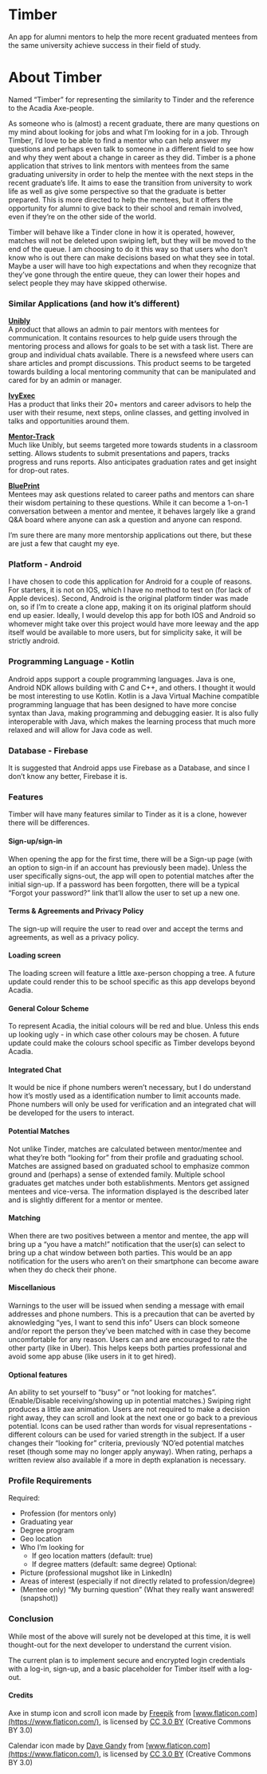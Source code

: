 # Timber
 
An app for alumni mentors to help the more recent graduated mentees from
the same university achieve success in their field of study.
 
# About Timber
 
Named “Timber” for representing the similarity to Tinder and the reference to the Acadia Axe-people.
 
As someone who is (almost) a recent graduate, there are many questions on my mind about looking for jobs and what I’m looking for in a job. Through Timber, I’d love to be able to find a mentor who can help answer my questions and perhaps even talk to someone in a different field to see how and why they went about a change in career as they did. Timber is a phone application that strives to link mentors with mentees from the same graduating university in order to help the mentee with the next steps in the recent graduate’s life. It aims to ease the transition from university to work life as well as give some perspective so that the graduate is better prepared. This is more directed to help the mentees, but it offers the opportunity for alumni to give back to their school and remain involved, even if they’re on the other side of the world.
 
Timber will behave like a Tinder clone in how it is operated, however, matches will not be deleted upon swiping left, but they will be moved to the end of the queue. I am choosing to do it this way so that users who don’t know who is out there can make decisions based on what they see in total. Maybe a user will have too high expectations and when they recognize that they’ve gone through the entire queue, they can lower their hopes and select people they may have skipped otherwise.
 
### Similar Applications (and how it’s different)
 
**[Unibly](http://www.unibly.com/#product)**  
A product that allows an admin to pair mentors with mentees for communication. It contains resources to help guide users through the mentoring process and allows for goals to be set with a task list. There are group and individual chats available. There is a newsfeed where users can share articles and prompt discussions.
This product seems to be targeted towards building a local mentoring community that can be manipulated and cared for by an admin or manager.
 
**[IvyExec](https://www.ivyexec.com/)**  
Has a product that links their 20+ mentors and career advisors to help the user with their resume, next steps, online classes, and getting involved in talks and opportunities around them.
 
**[Mentor-Track](https://www.inknowledge.com/mentor-track/)**  
Much like Unibly, but seems targeted more towards students in a classroom setting. Allows students to submit presentations and papers, tracks progress and runs reports. Also anticipates graduation rates and get insight for drop-out rates.
 

**[BluePrint](http://getblueprintapp.com/?page_id=77)**  
Mentees may ask questions related to career paths and mentors can share their wisdom pertaining to these questions.
While it can become a 1-on-1 conversation between a mentor and mentee, it behaves largely like a grand Q&A board where anyone can ask a question and anyone can respond.
 
I’m sure there are many more mentorship applications out there, but these are just a few that caught my eye.
 
### Platform - Android
 
I have chosen to code this application for Android for a couple of reasons. For starters, it is not on IOS, which I have no method to test on (for lack of Apple devices). Second, Android is the original platform tinder was made on, so if I’m to create a clone app, making it on its original platform should end up easier. Ideally, I would develop this app for both IOS and Android so whomever might take over this project would have more leeway and the app itself would be available to more users, but for simplicity sake, it will be strictly android.
 
### Programming Language - Kotlin
 
Android apps support a couple programming languages. Java is one, Android NDK allows building with C and C++, and others. I thought it would be most interesting to use Kotlin. Kotlin is a Java Virtual Machine compatible programming language that has been designed to have more concise syntax than Java, making programming and debugging easier. It is also fully interoperable with Java, which makes the learning process that much more relaxed and will allow for Java code as well.
 
### Database - Firebase
 
It is suggested that Android apps use Firebase as a Database, and since I don’t know any better, Firebase it is.
 
### Features
 
Timber will have many features similar to Tinder as it is a clone, however there will be differences.
 
#### Sign-up/sign-in
When opening the app for the first time, there will be a Sign-up page (with an option to sign-in if an account has previously been made). Unless the user specifically signs-out, the app will open to potential matches after the initial sign-up. If a password has been forgotten, there will be a typical “Forgot your password?” link that’ll allow the user to set up a new one.
 
#### Terms & Agreements and Privacy Policy
The sign-up will require the user to read over and accept the terms and agreements, as well as a privacy policy.
 
#### Loading screen
The loading screen will feature a little axe-person chopping a tree.
A future update could render this to be school specific as this app develops beyond Acadia.
 
#### General Colour Scheme
To represent Acadia, the initial colours will be red and blue. Unless this ends up looking ugly - in which case other colours may be chosen.
A future update could make the colours school specific as Timber develops beyond Acadia.
 
#### Integrated Chat
It would be nice if phone numbers weren’t necessary, but I do understand how it’s mostly used as a identification number to limit accounts made. Phone numbers will only be used for verification and an integrated chat will be developed for the users to interact.
 
#### Potential Matches
Not unlike Tinder, matches are calculated between mentor/mentee and what they’re both “looking for” from their profile and graduating school. Matches are assigned based on graduated school to emphasize common ground and (perhaps) a sense of extended family. Multiple school graduates get matches under both establishments.
Mentors get assigned mentees and vice-versa.
The information displayed is the described later and is slightly different for a mentor or mentee.
 
#### Matching
When there are two positives between a mentor and mentee, the app will bring up a “you have a match!” notification that the user(s) can select to bring up a chat window between both parties. This would be an app notification for the users who aren’t on their smartphone can become aware when they do check their phone.
 
#### Miscellanious
Warnings to the user will be issued when sending a message with email addresses and phone numbers. This is a precaution that can be averted by aknowledging “yes, I want to send this info”
Users can block someone and/or report the person they’ve been matched with in case they become uncomfortable for any reason.
Users can and are encouraged to rate the other party (like in Uber). This helps keeps both parties professional and avoid some app abuse (like users in it to get hired).
 
#### Optional features
An ability to set yourself to “busy” or “not looking for matches”. (Enable/Disable receiving/showing up in potential matches.)
Swiping right produces a little axe animation.
Users are not required to make a decision right away, they can scroll and look at the next one or go back to a previous potential.
Icons can be used rather than words for visual representations - different colours can be used for varied strength in the subject.
If a user changes their “looking for” criteria, previously ‘NO’ed potential matches reset (though some may no longer apply anyway).
When rating, perhaps a written review also available if a more in depth explanation is necessary.
 
### Profile Requirements
 
Required:
- Profession (for mentors only)
- Graduating year
- Degree program
- Geo location
- Who I’m looking for
  - If geo location matters (default: true)
  - If degree matters (default: same degree)
Optional:
- Picture (professional mugshot like in LinkedIn)
- Areas of interest (especially if not directly related to profession/degree)
- (Mentee only) “My burning question” (What they really want answered! (snapshot))
 
### Conclusion
 
While most of the above will surely not be developed at this time, it is well thought-out for the next developer to understand the current vision.
 
The current plan is to implement secure and encrypted login credentials with a log-in, sign-up, and a basic placeholder for Timber itself with a log-out.

#### Credits
Axe in stump icon and scroll icon made by [Freepik](https://www.freepik.com/) from [www.flaticon.com](https://www.flaticon.com/), is licensed by [CC 3.0 BY](http://creativecommons.org/licenses/by/3.0/) (Creative Commons BY 3.0)

Calendar icon made by [Dave Gandy](https://www.flaticon.com/authors/dave-gandy) from [www.flaticon.com](https://www.flaticon.com/), is licensed by [CC 3.0 BY](http://creativecommons.org/licenses/by/3.0/) (Creative Commons BY 3.0)
